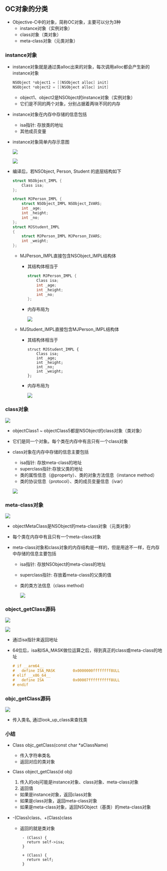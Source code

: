## OC对象的分类



+ Objective-C中的对象，简称OC对象，主要可以分为3种
  - instance对象（实例对象）
  - class对象（类对象）
  - meta-class对象（元类对象） 

### instance对象

+ instance对象就是通过类alloc出来的对象，每次调用alloc都会产生新的instance对象

  ```objective-c
  NSObject *object1 = [[NSObject alloc] init]
  NSObject *object2 = [[NSObject alloc] init]
  ```

  - object1、object2是NSObject的instance对象（实例对象）
  - 它们是不同的两个对象，分别占据着两块不同的内存

+ instance对象在内存中存储的信息包括

  - isa指针: 存放类的地址
  - 其他成员变量

+ instance对象简单内存示意图

  ![](./images/OC对象的分类0.png)

  ![](./images/OC对象的分类1.png)



+ 编译后，若NSObject, Person, Student 的底层结构如下

  ```objective-c
  struct NSObject_IMPL {
      Class isa;
  };
  
  struct MJPerson_IMPL {
      struct NSObject_IMPL NSObject_IVARS;
      int _age;
      int _height;
      int _no;
  }; 
  struct MJStudent_IMPL
  {
      struct MJPerson_IMPL MJPerson_IVARS;
      int _weight;
  };
  ```

  - MJPerson_IMPL直接包含NSObject_IMPL结构体

    - 其结构体相当于

      ```objective-c
      struct MJPerson_IMPL {
          Class isa;
          int _age;
          int _height;
          int _no;
      }; 
      ```

    - 内存布局为

      ![](./images/OC对象的分类2.png)

  - MJStudent_IMPL直接包含MJPerson_IMPL结构体

    - 其结构体相当于

      ```
      struct MJStudent_IMPL {
          Class isa;
          int _age;
          int _height;
          int _no;
          int _weight;
      };
      ```

    - 内存布局为

      ![](./images/OC对象的分类3.png)

### class对象

![](./images/OC对象的分类4.png)

+ objectClass1 ~ objectClass5都是NSObject的class对象（类对象）

+ 它们是同一个对象。每个类在内存中有且只有一个class对象

+ class对象在内存中存储的信息主要包括

  - isa指针: 存放meta-class的地址
  - superclass指针:存放父类的地址
  - 类的属性信息（@property）、类的对象方法信息（instance method）
  - 类的协议信息（protocol）、类的成员变量信息（ivar）

  ![](./images/OC对象的分类5.png)

### meta-class对象

![](./images/OC对象的分类6.png)

+ objectMetaClass是NSObject的meta-class对象（元类对象）

+ 每个类在内存中有且只有一个meta-class对象

+ meta-class对象和class对象的内存结构是一样的，但是用途不一样，在内存中存储的信息主要包括

  - isa指针: 存放NSObject的meta-class的地址

  - superclass指针: 存放着meta-class的父类的值

  - 类的类方法信息（class method）

    ![](./images/OC对象的分类7.png)

### object_getClass源码

![](./images/OC对象的分类8.png)

![](./images/OC对象的分类10.png)

- 通过isa指针来返回地址

- 64位后，isa和ISA_MASK做位运算之后，得到真正的class或meta-class的地址

  ```objective-c
  # if __arm64__
  #   define ISA_MASK        0x0000000ffffffff8ULL
  # elif __x86_64__
  #   define ISA             0x00007ffffffffff8ULL
  # endif
  ```

  

### objc_getClass源码

![](./images/OC对象的分类9.png)

+ 传入类名, 通过look_up_class来查找类

### 小结

+ Class objc_getClass(const char *aClassName)

  - 传入字符串类名
  - 返回对应的类对象

+ Class object_getClass(id obj)

  1. 传入的obj可能是instance对象、class对象、meta-class对象
  2.  返回值
     - 如果是instance对象，返回class对象
     - 如果是class对象，返回meta-class对象
     - 如果是meta-class对象，返回NSObject（基类）的meta-class对象

+ -(Class)class、+(Class)class

  - 返回的就是类对象

    ```
     - (Class) {
       return self->isa;
     }
     
     + (Class) {
       return self;
     }
    ```

    

  